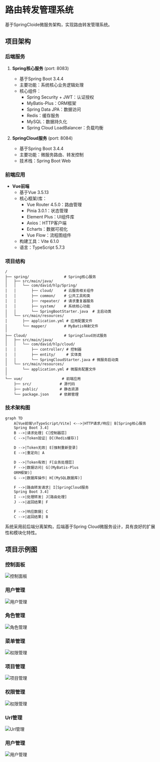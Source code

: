 # 路由转发管理系统

基于SpringCloide微服务架构，实现路由转发管理系统。

## 项目架构

### 后端服务

1. **Spring核心服务** (port: 8083)
   - 基于Spring Boot 3.4.4
   - 主要功能：系统核心业务逻辑处理
   - 核心组件：
     - Spring Security + JWT：认证授权
     - MyBatis-Plus：ORM框架
     - Spring Data JPA：数据访问
     - Redis：缓存服务
     - MySQL：数据持久化
     - Spring Cloud LoadBalancer：负载均衡

2. **SpringCloud服务** (port: 8084)
   - 基于Spring Boot 3.4.4
   - 主要功能：微服务路由、转发控制
   - 技术栈：Spring Boot Web

### 前端应用

- **Vue前端**
  - 基于Vue 3.5.13
  - 核心框架/库：
    - Vue Router 4.5.0：路由管理
    - Pinia 3.0.1：状态管理
    - Element Plus：UI组件库
    - Axios：HTTP客户端
    - Echarts：数据可视化
    - Vue Flow：流程图组件
  - 构建工具：Vite 6.1.0
  - 语言：TypeScript 5.7.3

### 项目结构

```
/
├── spring/                # Spring核心服务
│   ├── src/main/java/
│   │   └── com/david/hlp/Spring/
│   │       ├── cloud/     # 云服务相关组件
│   │       ├── common/    # 公共工具和类
│   │       ├── repeater/  # 请求重复器服务
│   │       ├── system/    # 系统核心功能
│   │       └── SpringBootStarter.java  # 主启动类
│   └── src/main/resources/
│       ├── application.yml # 应用配置文件
│       └── mapper/        # MyBatis映射文件
│
├── Cloud/                 # SpringCloud测试服务
│   ├── src/main/java/
│   │   └── com/david/hlp/cloud/
│   │       ├── controller/ # 控制器
│   │       ├── entity/     # 实体类
│   │       └── SpringCloudStarter.java # 微服务启动类
│   └── src/main/resources/
│       └── application.yml # 微服务配置文件
│
└── vue/                  # 前端应用
    ├── src/             # 源代码
    ├── public/          # 静态资源
    └── package.json     # 依赖管理
```

### 技术架构图

```mermaid
graph TD
    A[Vue前端\nTypeScript/Vite] <-->|HTTP请求/响应| B[Spring核心服务
    Spring Boot 3.4]
    B -->|请求处理| C[控制器层]
    C -->|Token验证| D[(Redis缓存)]

    D -->|Token无效| E[强制重新登录]
    E -->|重定向| A

    D -->|Token有效| F[业务处理层]
    F -->|数据访问| G[(MyBatis-Plus
    ORM框架)]
    G -->|数据库操作| H[(MySQL数据库)]

    F -->|路由转发请求| I[SpringCloud服务
    Spring Boot 3.4]
    I -->|处理转发| J[路由处理]
    J -->|返回结果| F

    F -->|响应数据| C
    C -->|返回结果| B
```

系统采用前后端分离架构，后端基于Spring Cloud微服务设计，具有良好的扩展性和模块化特性。


## 项目示例图

### 控制面板
![控制面板](./image/controlPanel.png)

### 用户管理

![用户管理](./image/user.png)

### 角色管理

![角色管理](./image/role.png)

### 菜单管理

![权限管理](./image/router.png)


### 项目管理

![项目管理](./image/project.png)


### 权限管理

![权限管理](./image/roleurl.png)

### Url管理

![Url管理](./image/url.png)

### 用户管理

![用户管理](./image/userurl.png)